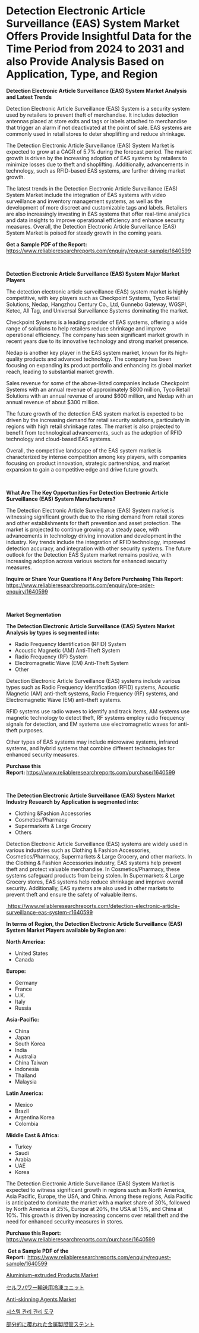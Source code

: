 <p><h1>Detection Electronic Article Surveillance (EAS) System Market Offers Provide Insightful Data for the Time Period from 2024 to 2031 and also Provide Analysis Based on Application, Type, and Region</h1></p><p><strong>Detection Electronic Article Surveillance (EAS) System Market Analysis and Latest Trends</strong></p>
<p><p>Detection Electronic Article Surveillance (EAS) System is a security system used by retailers to prevent theft of merchandise. It includes detection antennas placed at store exits and tags or labels attached to merchandise that trigger an alarm if not deactivated at the point of sale. EAS systems are commonly used in retail stores to deter shoplifting and reduce shrinkage.</p><p>The Detection Electronic Article Surveillance (EAS) System Market is expected to grow at a CAGR of 5.7% during the forecast period. The market growth is driven by the increasing adoption of EAS systems by retailers to minimize losses due to theft and shoplifting. Additionally, advancements in technology, such as RFID-based EAS systems, are further driving market growth.</p><p>The latest trends in the Detection Electronic Article Surveillance (EAS) System Market include the integration of EAS systems with video surveillance and inventory management systems, as well as the development of more discreet and customizable tags and labels. Retailers are also increasingly investing in EAS systems that offer real-time analytics and data insights to improve operational efficiency and enhance security measures. Overall, the Detection Electronic Article Surveillance (EAS) System Market is poised for steady growth in the coming years.</p></p>
<p><strong>Get a Sample PDF of the Report:&nbsp;</strong> <a href="https://www.reliableresearchreports.com/enquiry/request-sample/1640599">https://www.reliableresearchreports.com/enquiry/request-sample/1640599</a></p>
<p>&nbsp;</p>
<p><strong>Detection Electronic Article Surveillance (EAS) System Major Market Players</strong></p>
<p><p>The detection electronic article surveillance (EAS) system market is highly competitive, with key players such as Checkpoint Systems, Tyco Retail Solutions, Nedap, Hangzhou Century Co., Ltd, Gunnebo Gateway, WGSPI, Ketec, All Tag, and Universal Surveillance Systems dominating the market.</p><p>Checkpoint Systems is a leading provider of EAS systems, offering a wide range of solutions to help retailers reduce shrinkage and improve operational efficiency. The company has seen significant market growth in recent years due to its innovative technology and strong market presence.</p><p>Nedap is another key player in the EAS system market, known for its high-quality products and advanced technology. The company has been focusing on expanding its product portfolio and enhancing its global market reach, leading to substantial market growth.</p><p>Sales revenue for some of the above-listed companies include Checkpoint Systems with an annual revenue of approximately $800 million, Tyco Retail Solutions with an annual revenue of around $600 million, and Nedap with an annual revenue of about $300 million.</p><p>The future growth of the detection EAS system market is expected to be driven by the increasing demand for retail security solutions, particularly in regions with high retail shrinkage rates. The market is also projected to benefit from technological advancements, such as the adoption of RFID technology and cloud-based EAS systems.</p><p>Overall, the competitive landscape of the EAS system market is characterized by intense competition among key players, with companies focusing on product innovation, strategic partnerships, and market expansion to gain a competitive edge and drive future growth.</p></p>
<p>&nbsp;</p>
<p><strong>What Are The Key Opportunities For Detection Electronic Article Surveillance (EAS) System Manufacturers?</strong></p>
<p><p>The Detection Electronic Article Surveillance (EAS) System market is witnessing significant growth due to the rising demand from retail stores and other establishments for theft prevention and asset protection. The market is projected to continue growing at a steady pace, with advancements in technology driving innovation and development in the industry. Key trends include the integration of RFID technology, improved detection accuracy, and integration with other security systems. The future outlook for the Detection EAS System market remains positive, with increasing adoption across various sectors for enhanced security measures.</p></p>
<p><strong>Inquire or Share Your Questions If Any Before Purchasing This Report:</strong> <a href="https://www.reliableresearchreports.com/enquiry/pre-order-enquiry/1640599">https://www.reliableresearchreports.com/enquiry/pre-order-enquiry/1640599</a></p>
<p>&nbsp;</p>
<p><strong>Market Segmentation</strong></p>
<p><strong>The Detection Electronic Article Surveillance (EAS) System Market Analysis by types is segmented into:</strong></p>
<p><ul><li>Radio Frequency Identification (RFID) System</li><li>Acoustic Magnetic (AM) Anti-Theft System</li><li>Radio Frequency (RF) System</li><li>Electromagnetic Wave (EM) Anti-Theft System</li><li>Other</li></ul></p>
<p><p>Detection Electronic Article Surveillance (EAS) systems include various types such as Radio Frequency Identification (RFID) systems, Acoustic Magnetic (AM) anti-theft systems, Radio Frequency (RF) systems, and Electromagnetic Wave (EM) anti-theft systems. </p><p>RFID systems use radio waves to identify and track items, AM systems use magnetic technology to detect theft, RF systems employ radio frequency signals for detection, and EM systems use electromagnetic waves for anti-theft purposes.</p><p>Other types of EAS systems may include microwave systems, infrared systems, and hybrid systems that combine different technologies for enhanced security measures.</p></p>
<p><strong>Purchase this Report:&nbsp;</strong><a href="https://www.reliableresearchreports.com/purchase/1640599">https://www.reliableresearchreports.com/purchase/1640599</a></p>
<p>&nbsp;</p>
<p><strong>The Detection Electronic Article Surveillance (EAS) System Market Industry Research by Application is segmented into:</strong></p>
<p><ul><li>Clothing &Fashion Accessories</li><li>Cosmetics/Pharmacy</li><li>Supermarkets & Large Grocery</li><li>Others</li></ul></p>
<p><p>Detection Electronic Article Surveillance (EAS) systems are widely used in various industries such as Clothing & Fashion Accessories, Cosmetics/Pharmacy, Supermarkets & Large Grocery, and other markets. In the Clothing & Fashion Accessories industry, EAS systems help prevent theft and protect valuable merchandise. In Cosmetics/Pharmacy, these systems safeguard products from being stolen. In Supermarkets & Large Grocery stores, EAS systems help reduce shrinkage and improve overall security. Additionally, EAS systems are also used in other markets to prevent theft and ensure the safety of valuable items.</p></p>
<p><a href="https://www.reliableresearchreports.com/detection-electronic-article-surveillance-eas-system-r1640599">&nbsp;https://www.reliableresearchreports.com/detection-electronic-article-surveillance-eas-system-r1640599</a></p>
<p><strong>In terms of Region, the Detection Electronic Article Surveillance (EAS) System Market Players available by Region are:</strong></p>
<p>
    <p> <strong> North America: </strong>
        <ul>
            <li>United States</li>
            <li>Canada</li>
        </ul>
        </p> 
    <p> <strong> Europe: </strong>
        <ul>
            <li>Germany</li>
            <li>France</li>
            <li>U.K.</li>
            <li>Italy</li>
            <li>Russia</li>
        </ul>
        </p> 
    <p> <strong> Asia-Pacific: </strong>
        <ul>
            <li>China</li>
            <li>Japan</li>
            <li>South Korea</li>
            <li>India</li>
            <li>Australia</li>
            <li>China Taiwan</li>
            <li>Indonesia</li>
            <li>Thailand</li>
            <li>Malaysia</li>
        </ul>
        </p> 
    <p> <strong> Latin America: </strong>
        <ul>
            <li>Mexico</li>
            <li>Brazil</li>
            <li>Argentina Korea</li>
            <li>Colombia</li>
        </ul>
        </p> 
    <p> <strong> Middle East & Africa: </strong>
        <ul>
            <li>Turkey</li>
            <li>Saudi</li>
            <li>Arabia</li>
            <li>UAE</li>
            <li>Korea</li>
        </ul>
    </p>
    </p>
<p><p>The Detection Electronic Article Surveillance (EAS) System Market is expected to witness significant growth in regions such as North America, Asia Pacific, Europe, the USA, and China. Among these regions, Asia Pacific is anticipated to dominate the market with a market share of 30%, followed by North America at 25%, Europe at 20%, the USA at 15%, and China at 10%. This growth is driven by increasing concerns over retail theft and the need for enhanced security measures in stores.</p></p>
<p><strong>Purchase this Report: </strong><a href="https://www.reliableresearchreports.com/purchase/1640599">https://www.reliableresearchreports.com/purchase/1640599</a></p>
<p>&nbsp;<strong>Get a Sample PDF of the Report:&nbsp;&nbsp;</strong><a href="https://www.reliableresearchreports.com/enquiry/request-sample/1640599">https://www.reliableresearchreports.com/enquiry/request-sample/1640599</a></p>
<p><strong></strong></p>
<p><p><a href="https://github.com/Angelnienowdseej3e45z3p8c/Market-Research-Report-List-2/blob/main/aluminium-extruded-products-market.md">Aluminium-extruded Products Market</a></p><p><a href="https://medium.com/@chloekessler01/%E8%87%AA%E5%B7%B1%E7%99%BA%E9%9B%BB%E5%9E%8B%E3%83%88%E3%83%A9%E3%83%B3%E3%82%B9%E3%83%9D%E3%83%BC%E3%83%88%E5%86%B7%E5%87%8D%E3%83%A6%E3%83%8B%E3%83%83%E3%83%88%E5%B8%82%E5%A0%B4%E3%82%B7%E3%82%A7%E3%82%A2%E3%81%AE%E5%A4%89%E9%81%B7%E3%81%A8%E5%B8%82%E5%A0%B4%E6%88%90%E9%95%B7%E3%83%88%E3%83%AC%E3%83%B3%E3%83%892024%E5%B9%B4-2031%E5%B9%B4-17d0ddcd2d2d">セルフパワー輸送用冷凍ユニット</a></p><p><a href="https://github.com/angeliabkratze/Market-Research-Report-List-1/blob/main/anti-skinning-agents-market.md">Anti-skinning Agents Market</a></p><p><a href="https://github.com/akzkkws047661437/Market-Research-Report-List-2/blob/main/956823497034.md">시스템 관리 관리 도구</a></p><p><a href="https://github.com/EmoryYundt1935/Market-Research-Report-List-1/blob/main/5336294101176.md">部分的に覆われた金属製胆管ステント</a></p></p>
